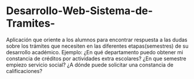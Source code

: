 # Desarrollo-Web-Sistema-de-Tramites-
Aplicación que oriente a los alumnos para encontrar respuesta a las dudas sobre los trámites que necesiten en las diferentes etapas(semestres) de su desarrollo académico. Ejemplo:  ¿En qué departamento puedo obtener mi constancia de créditos por actividades extra escolares? ¿En que semestre empiezo servicio social? ¿A dónde puede solicitar una constancia de calificaciones?
